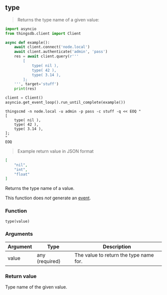 ## type
> Returns the type name of a given value:

```python
import asyncio
from thingsdb.client import Client

async def example():
    await client.connect('node.local')
    await client.authenticate('admin', 'pass')
    res = await client.query(r'''
        [
            type( nil ),
            type( 42 ),
            type( 3.14 ),
        ];
    ''', target='stuff')
    print(res)

client = Client()
asyncio.get_event_loop().run_until_complete(example())
```

```shell
thingscmd -n node.local -u admin -p pass -c stuff -q << EOQ "
[
    type( nil ),
    type( 42 ),
    type( 3.14 ),
];
"
EOQ
```

> Example return value in JSON format

```json
[
    "nil",
    "int",
    "float"
]
```

Returns the type name of a value.

This function does *not* generate an [event](#events).

### Function
`type(value)`

### Arguments
Argument | Type | Description
-------- | ---- | -----------
value | any (required) | The value to return the type name for.

### Return value
Type name of the given value.